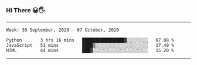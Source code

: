 ### Hi There 😀🖐
---
<!--START_SECTION:waka-->
```text
Week: 30 September, 2020 - 07 October, 2020

Python       3 hrs 16 mins   ████████████████▓░░░░░░░░   67.08 % 
JavaScript   51 mins         ████▒░░░░░░░░░░░░░░░░░░░░   17.49 % 
HTML         44 mins         ███▓░░░░░░░░░░░░░░░░░░░░░   15.20 % 
```
<!--END_SECTION:waka-->

---
